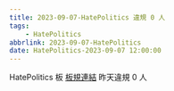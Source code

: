 ```yaml
---
title: 2023-09-07-HatePolitics 違規 0 人
tags:
    - HatePolitics
abbrlink: 2023-09-07-HatePolitics
date: HatePolitics-2023-09-07 12:00:00
---
```

HatePolitics 板 [板規連結](https://www.ptt.cc/bbs/HatePolitics/M.1617115262.A.D60.html)
昨天違規 0 人
